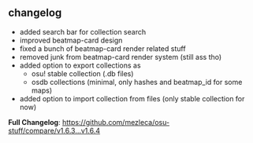 ## changelog
- added search bar for collection search
- improved beatmap-card design
- fixed a bunch of beatmap-card render related stuff
- removed junk from beatmap-card render system (still ass tho)
- added option to export collections as 
    - osu! stable collection (.db files)
    - osdb collections (minimal, only hashes and beatmap_id for some maps)
- added option to import collection from files (only stable collection for now)

**Full Changelog**: https://github.com/mezleca/osu-stuff/compare/v1.6.3...v1.6.4
